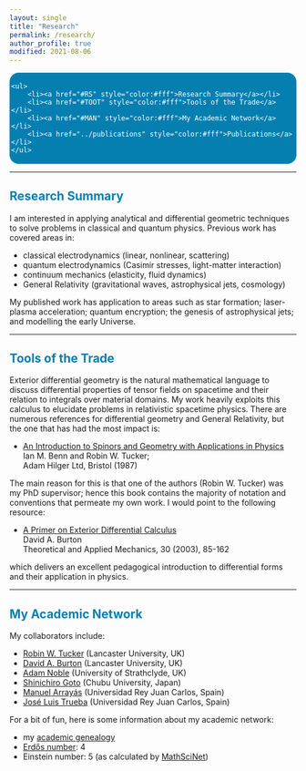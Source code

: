 ```yaml
---
layout: single
title: "Research"
permalink: /research/
author_profile: true
modified: 2021-08-06
---
```


<style>
.toc--style {
    margin: 0em 0em;
    padding: 0.2em;
    color: #fff;
    text-indent: initial;
    background-color: rgb(5,127,176);
    border-radius: 16px;
    box-shadow: 0 1px 1px rgba(59,156,186,0.25);
}

ol li {
  padding: 10px;
}
</style>

<div class="toc--style">

	<ul>
		<li><a href="#RS" style="color:#fff">Research Summary</a></li>
		<li><a href="#TOOT" style="color:#fff">Tools of the Trade</a></li>
		<li><a href="#MAN" style="color:#fff">My Academic Network</a></li>
		<li><a href="../publications" style="color:#fff">Publications</a></li>
	</ul>
	
</div>	


---

## <a name="RS" style="color: rgb(5,127,176);">Research Summary</a>
I am interested in applying analytical and differential geometric techniques to solve problems in classical and quantum physics. Previous work has covered areas in:

* classical electrodynamics (linear, nonlinear, scattering)
* quantum electrodynamics (Casimir stresses, light-matter interaction)
* continuum mechanics (elasticity, fluid dynamics)
* General Relativity (gravitational waves, astrophysical jets, cosmology)

My published work has application to areas such as star formation; laser-plasma acceleration; quantum encryption; the genesis of astrophysical jets; and modelling the early Universe.

---

## <a name="TOOT" style="color: rgb(5,127,176);">Tools of the Trade</a>
Exterior differential geometry is the natural mathematical language to discuss differential properties of tensor fields on spacetime and their relation to integrals over material domains. My work heavily exploits this calculus to elucidate problems in relativistic spacetime physics. There are numerous references for differential geometry and General Relativity, but the one that has had the most impact is:

* [An Introduction to Spinors and Geometry with Applications in Physics](https://books.google.co.uk/books/about/An_Introduction_to_Spinors_and_Geometry.html?id=FzcbAQAAIAAJ)  
Ian M. Benn and Robin W. Tucker;  
Adam Hilger Ltd, Bristol (1987)

The main reason for this is that one of the authors (Robin W. Tucker) was my PhD supervisor; hence this book contains the majority of notation and conventions that permeate my own work. I would point to the following resource: 

* [A Primer on Exterior Differential Calculus](http://www.doiserbia.nb.rs/Article.aspx?ID=1450-55840302085B)  
David A. Burton  
Theoretical and Applied Mechanics, 30 (2003), 85-162

which delivers an excellent pedagogical introduction to differential forms and their application in physics.

---

## <a name="MAN" style="color: rgb(5,127,176);">My Academic Network</a>
My collaborators include:

* [Robin W. Tucker](https://www.lancaster.ac.uk/sci-tech/about-us/people/robin-tucker) (Lancaster University, UK)
* [David A. Burton](https://www.lancaster.ac.uk/physics/about-us/people/david-burton) (Lancaster University, UK)
* [Adam Noble](https://www.strath.ac.uk/staff/nobleadamdr/) (University of Strathclyde, UK)
* [Shinichiro Goto](https://sites.google.com/site/shinitirogotojp/) (Chubu University, Japan)
* [Manuel Arrayás](http://www.emff.urjc.es/members/arrayas.html) (Universidad Rey Juan Carlos, Spain)
* [José Luis Trueba](http://www.emff.urjc.es/members.html) (Universidad Rey Juan Carlos, Spain)

For a bit of fun, here is some information about my academic network:

* my [academic genealogy]()
* [Erdős number](https://en.wikipedia.org/wiki/Erd%C5%91s_number): 4
* Einstein number: 5 (as calculated by [MathSciNet](https://mathscinet.ams.org/mathscinet/collaborationDistance.html))



